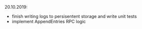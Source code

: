 20.10.2019:
- finish writing logs to persisentent storage and write unit tests
- implement AppendEntries RPC logic
